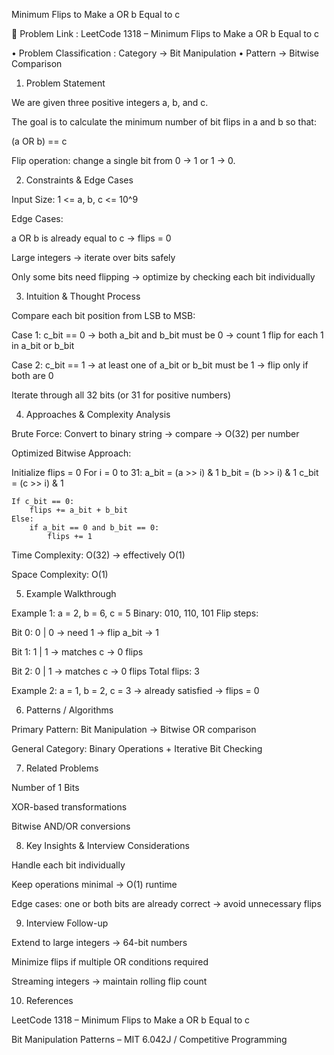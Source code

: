 Minimum Flips to Make a OR b Equal to c

🔗 Problem Link : LeetCode 1318 – Minimum Flips to Make a OR b Equal to c

• Problem Classification : Category → Bit Manipulation
• Pattern → Bitwise Comparison

1. Problem Statement

We are given three positive integers a, b, and c.

The goal is to calculate the minimum number of bit flips in a and b so that:

(a OR b) == c


Flip operation: change a single bit from 0 → 1 or 1 → 0.

2. Constraints & Edge Cases

Input Size: 1 <= a, b, c <= 10^9

Edge Cases:

a OR b is already equal to c → flips = 0

Large integers → iterate over bits safely

Only some bits need flipping → optimize by checking each bit individually

3. Intuition & Thought Process

Compare each bit position from LSB to MSB:

Case 1: c_bit == 0 → both a_bit and b_bit must be 0 → count 1 flip for each 1 in a_bit or b_bit

Case 2: c_bit == 1 → at least one of a_bit or b_bit must be 1 → flip only if both are 0

Iterate through all 32 bits (or 31 for positive numbers)

4. Approaches & Complexity Analysis

Brute Force: Convert to binary string → compare → O(32) per number

Optimized Bitwise Approach:

Initialize flips = 0
For i = 0 to 31:
    a_bit = (a >> i) & 1
    b_bit = (b >> i) & 1
    c_bit = (c >> i) & 1

    If c_bit == 0:
        flips += a_bit + b_bit
    Else:
        if a_bit == 0 and b_bit == 0:
            flips += 1


Time Complexity: O(32) → effectively O(1)

Space Complexity: O(1)

5. Example Walkthrough

Example 1: a = 2, b = 6, c = 5
Binary: 010, 110, 101
Flip steps:

Bit 0: 0 | 0 → need 1 → flip a_bit → 1

Bit 1: 1 | 1 → matches c → 0 flips

Bit 2: 0 | 1 → matches c → 0 flips
Total flips: 3

Example 2: a = 1, b = 2, c = 3 → already satisfied → flips = 0

6. Patterns / Algorithms

Primary Pattern: Bit Manipulation → Bitwise OR comparison

General Category: Binary Operations + Iterative Bit Checking

7. Related Problems

Number of 1 Bits

XOR-based transformations

Bitwise AND/OR conversions

8. Key Insights & Interview Considerations

Handle each bit individually

Keep operations minimal → O(1) runtime

Edge cases: one or both bits are already correct → avoid unnecessary flips

9. Interview Follow-up

Extend to large integers → 64-bit numbers

Minimize flips if multiple OR conditions required

Streaming integers → maintain rolling flip count

10. References

LeetCode 1318 – Minimum Flips to Make a OR b Equal to c

Bit Manipulation Patterns – MIT 6.042J / Competitive Programming